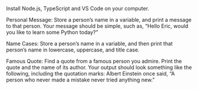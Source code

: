 Install Node.js, TypeScript and VS Code on your computer.

Personal Message: Store a person’s name in a variable, and print a message to that person. Your message should be simple, such as, “Hello Eric, would you like to learn some Python today?”

Name Cases: Store a person’s name in a variable, and then print that person’s name in lowercase, uppercase, and title case.

Famous Quote: Find a quote from a famous person you admire. Print the quote and the name of its author. Your output should look something like the following, including the quotation marks:
Albert Einstein once said, “A person who never made a mistake never tried anything new.”
